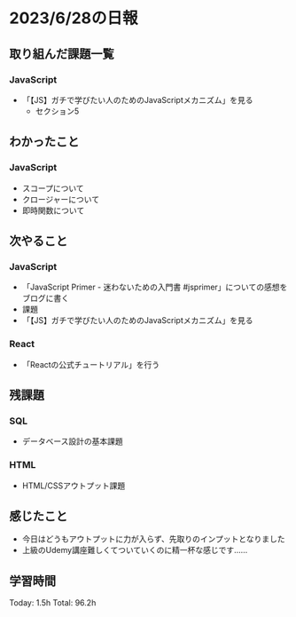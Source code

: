 # 2023/6/28の日報
## 取り組んだ課題一覧
### JavaScript
* 「【JS】ガチで学びたい人のためのJavaScriptメカニズム」を見る
    * セクション5
## わかったこと
### JavaScript
* スコープについて
* クロージャーについて
* 即時関数について
## 次やること
### JavaScript
* 「JavaScript Primer - 迷わないための入門書 #jsprimer」についての感想をブログに書く
* 課題
* 「【JS】ガチで学びたい人のためのJavaScriptメカニズム」を見る
### React
* 「Reactの公式チュートリアル」を行う
## 残課題
### SQL
* データベース設計の基本課題
### HTML
* HTML/CSSアウトプット課題
## 感じたこと
* 今日はどうもアウトプットに力が入らず、先取りのインプットとなりました
* 上級のUdemy講座難しくてついていくのに精一杯な感じです……
## 学習時間
Today: 1.5h
Total: 96.2h
